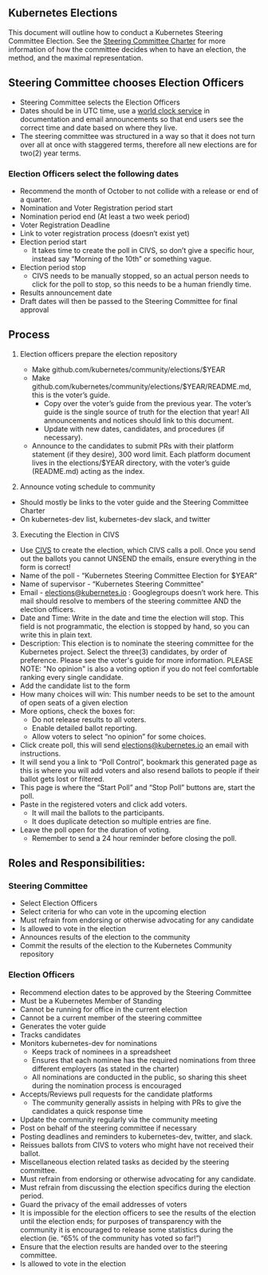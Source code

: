 ## Kubernetes Elections

This document will outline how to conduct a Kubernetes Steering Committee Election. See the [Steering Committee Charter](https://git.k8s.io/steering/charter.md) for more information of how the committee decides when to have an election, the method, and the maximal representation.

## Steering Committee chooses Election Officers

- Steering Committee selects the Election Officers
- Dates should be in UTC time, use a [world clock service](https://www.timeanddate.com/worldclock/fixedtime.html?msg=Election+Test&iso=20181101T00&p1=%3A&ah=10) in documentation and email announcements so that end users see the correct time and date based on where they live.
- The steering committee was structured in a way so that it does not turn over all at once with staggered terms, therefore all new elections are for two(2) year terms.


### Election Officers select the following dates

- Recommend the month of October to not collide with a release or end of a quarter.
- Nomination and Voter Registration period start
- Nomination period end (At least a two week period)
- Voter Registration Deadline
- Link to voter registration process (doesn’t exist yet)
- Election period start
  - It takes time to create the poll in CIVS, so don’t give a specific hour, instead say “Morning of the 10th” or something vague. 
- Election period stop
  - CIVS needs to be manually stopped, so an actual person needs to click for the poll to stop, so this needs to be a human friendly time. 
- Results announcement date
- Draft dates will then be passed to the Steering Committee for final approval

## Process

1. Election officers prepare the election repository
   - Make github.com/kubernetes/community/elections/$YEAR
   - Make github.com/kubernetes/community/elections/$YEAR/README.md, this is the voter’s guide. 
     - Copy over the voter’s guide from the previous year. The voter’s guide is the single source of truth for the election that year! All announcements and notices should link to this document. 
     - Update with new dates, candidates, and procedures (if necessary).
   - Announce to the candidates to submit PRs with their platform statement (if they desire), 300 word limit. Each platform document lives in the elections/$YEAR directory, with the voter’s guide (README.md) acting as the index. 

2. Announce voting schedule to community

- Should mostly be links to the voter guide and the Steering Committee Charter
- On kubernetes-dev list, kubernetes-dev slack, and twitter

3. Executing the Election in CIVS

- Use [CIVS](http://civs.cs.cornell.edu/civs_create.html) to create the election, which CIVS calls a poll. Once you send out the ballots you cannot UNSEND the emails, ensure everything in the form is correct!
- Name of the poll - “Kubernetes Steering Committee Election for $YEAR”
- Name of supervisor - “Kubernetes Steering Committee”
- Email - elections@kubernetes.io : Googlegroups doesn’t work here. This mail should resolve to members of the steering committee AND the election officers.
- Date and Time: Write in the date and time the election will stop. This field is not programmatic, the election is stopped by hand, so you can write this in plain text.
- Description: This election is to nominate the steering committee for the Kubernetes project. Select the three(3) candidates, by order of preference. Please see the voter's guide for more information.  PLEASE NOTE: "No opinion" is also a voting option if you do not feel comfortable ranking every single candidate.
- Add the candidate list to the form
- How many choices will win: This number needs to be set to the amount of open seats of a given election
- More options, check the boxes for:
  - Do not release results to all voters.
  - Enable detailed ballot reporting.
  - Allow voters to select “no opinion” for some choices.
- Click create poll, this will send elections@kubernetes.io an email with instructions.
- It will send you a link to “Poll Control”, bookmark this generated page as this is where you will add voters and also resend ballots to people if their ballot gets lost or filtered. 
- This page is where the “Start Poll” and “Stop Poll” buttons are, start the poll.
- Paste in the registered voters and click add voters.
  - It will mail the ballots to the participants.
  - It does duplicate detection so multiple entries are fine. 
- Leave the poll open for the duration of voting. 
  - Remember to send a 24 hour reminder before closing the poll. 

## Roles and Responsibilities:

### Steering Committee

- Select Election Officers
- Select criteria for who can vote in the upcoming election
- Must refrain from endorsing or otherwise advocating for any candidate
- Is allowed to vote in the election
- Announces results of the election to the community
- Commit the results of the election to the Kubernetes Community repository

### Election Officers

- Recommend election dates to be approved by the Steering Committee
- Must be a Kubernetes Member of Standing
- Cannot be running for office in the current election
- Cannot be a current member of the steering committee
- Generates the voter guide
- Tracks candidates
- Monitors kubernetes-dev for nominations
  - Keeps track of nominees in a spreadsheet
  - Ensures that each nominee has the required nominations from three different employers (as stated in the charter)
  - All nominations are conducted in the public, so sharing this sheet during the nomination process is encouraged
- Accepts/Reviews pull requests for the candidate platforms
  - The community generally assists in helping with PRs to give the candidates a quick response time
- Update the community regularly via the community meeting
- Post on behalf of the steering committee if necessary
- Posting deadlines and reminders to kubernetes-dev, twitter, and slack. 
- Reissues ballots from CIVS to voters who might have not received their ballot.
- Miscellaneous election related tasks as decided by the steering committee.
- Must refrain from endorsing or otherwise advocating for any candidate.
- Must refrain from discussing the election specifics during the election period. 
- Guard the privacy of the email addresses of voters
- It is impossible for the election officers to see the results of the election until the election ends; for purposes of transparency with the community it is encouraged to release some statistics during the election (ie. “65% of the community has voted so far!”) 
- Ensure that the election results are handed over to the steering committee. 
- Is allowed to vote in the election